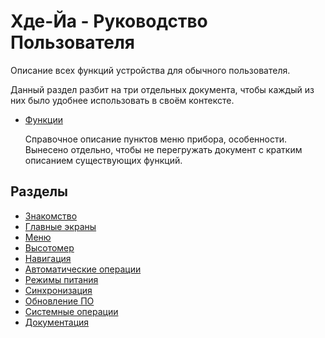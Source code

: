 # Хде-Йа - Руководство Пользователя

Описание всех функций устройства для обычного пользователя.

Данный раздел разбит на три отдельных документа, чтобы каждый из них было удобнее
использовать в своём контексте.

* [Функции](function/README.md)

    Справочное описание пунктов меню прибора, особенности. Вынесено отдельно, чтобы
    не перегружать документ с кратким описанием существующих функций.


## Разделы

* [Знакомство](01.getting-started.md)
* [Главные экраны](02.main-display.md)
* [Меню](03.menu.md)
* [Высотомер](04.altimeter.md)
* [Навигация](05.navigation.md)
* [Автоматические операции](06.automatic.md)
* [Режимы питания](07.power.md)
* [Синхронизация](08.syncronization.md)
* [Обновление ПО](09.firmware.md)
* [Системные операции](10.system.md)
* [Документация](11.documentation.md)
